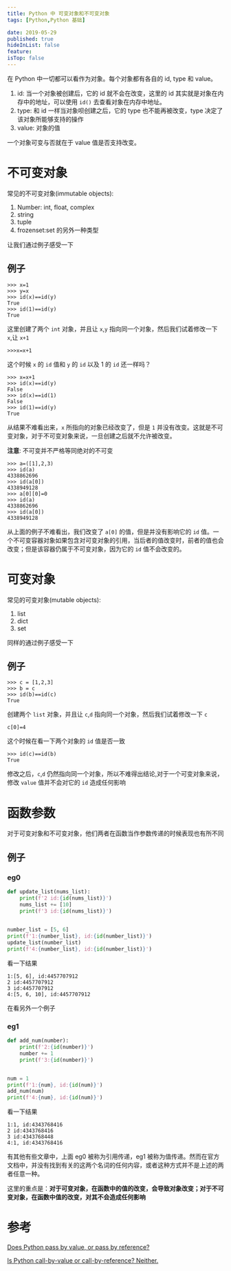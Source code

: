 ```yaml
---
title: Python 中 可变对象和不可变对象
tags: [Python,Python 基础]

date: 2019-05-29
published: true
hideInList: false
feature: 
isTop: false
---
```






在 Python 中一切都可以看作为对象。每个对象都有各自的 id, type 和 value。

1.  id: 当一个对象被创建后，它的 id 就不会在改变，这里的 id 其实就是对象在内存中的地址，可以使用 `id()` 去查看对象在内存中地址。
2.  type: 和 id 一样当对象呗创建之后，它的 type 也不能再被改变，type 决定了该对象所能够支持的操作
3.  value: 对象的值

一个对象可变与否就在于 value 值是否支持改变。

# 不可变对象

常见的不可变对象(immutable objects):

1.    Number: int, float, complex
2.    string
3.    tuple
4.    frozenset:set 的另外一种类型

让我们通过例子感受一下

## 例子

```
>>> x=1
>>> y=x
>>> id(x)==id(y)
True
>>> id(1)==id(y)
True
```

这里创建了两个 `int` 对象，并且让 `x`,`y` 指向同一个对象，然后我们试着修改一下 `x`,让 `x+1`

```
>>>x=x+1
```

这个时候 `x` 的 `id` 值和 `y` 的 `id` 以及 1 的 `id` 还一样吗？

```
>>> x=x+1
>>> id(x)==id(y)
False
>>> id(x)==id(1)
False
>>> id(1)==id(y)
True
```

从结果不难看出来，`x` 所指向的对象已经改变了，但是 `1` 并没有改变。这就是不可变对象，对于不可变对象来说，一旦创建之后就不允许被改变。

**注意**: 不可变并不严格等同绝对的不可变

```
>>> a=([1],2,3)
>>> id(a)
4338862696
>>> id(a[0])
4338949128
>>> a[0][0]=0
>>> id(a)
4338862696
>>> id(a[0])
4338949128
```

从上面的例子不难看出，我们改变了 `a[0]` 的值，但是并没有影响它的 `id` 值。一个不可变容器对象如果包含对可变对象的引用，当后者的值改变时，前者的值也会改变；但是该容器仍属于不可变对象，因为它的 `id` 值不会改变的。

# 可变对象

常见的可变对象(mutable objects):

1.  list
2.  dict
3.  set

同样的通过例子感受一下

## 例子

```
>>> c = [1,2,3]
>>> b = c
>>> id(b)==id(c)
True
```

创建两个 `list` 对象，并且让 `c`,`d` 指向同一个对象，然后我们试着修改一下 `c`

```
c[0]=4
```

这个时候在看一下两个对象的 `id` 值是否一致

```
>>> id(c)==id(b)
True
```

修改之后，`c`,`d` 仍然指向同一个对象，所以不难得出结论,对于一个可变对象来说，修改 `value` 值并不会对它的 `id` 造成任何影响


# 函数参数

对于可变对象和不可变对象，他们两者在函数当作参数传递的时候表现也有所不同

## 例子

### eg0
```python
def update_list(nums_list):
    print(f'2 id:{id(nums_list)}')
    nums_list += [10]
    print(f'3 id:{id(nums_list)}')

    
number_list = [5, 6]
print(f'1:{number_list}, id:{id(number_list)}')      
update_list(number_list)
print(f'4:{number_list}, id:{id(number_list)}') 
```

看一下结果

```
1:[5, 6], id:4457707912
2 id:4457707912
3 id:4457707912
4:[5, 6, 10], id:4457707912
```

在看另外一个例子

### eg1
```python
def add_num(number):
    print(f'2:{id(number)}')
    number += 1
    print(f'3:{id(number)}')


num = 1
print(f'1:{num}, id:{id(num)}')      
add_num(num)
print(f'4:{num}, id:{id(num)}')      
```

看一下结果

```
1:1, id:4343768416
2 id:4343768416
3 id:4343768448
4:1, id:4343768416
```

有其他有些文章中，上面 eg0 被称为引用传递，eg1 被称为值传递。然而在官方文档中，并没有找到有关的这两个名词的任何内容，或者这种方式并不是上述的两者任意一种。

这里的重点是：**对于可变对象，在函数中的值的改变，会导致对象改变；对于不可变对象，在函数中值的改变，对其不会造成任何影响**

# 参考

[Does Python pass by value, or pass by reference?](http://stupidpythonideas.blogspot.com/2013/11/does-python-pass-by-value-or-by.html)

[Is Python call-by-value or call-by-reference? Neither.](https://jeffknupp.com/blog/2012/11/13/is-python-callbyvalue-or-callbyreference-neither/)
